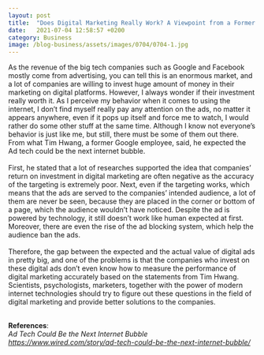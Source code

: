 ```yaml
---
layout: post
title:  "Does Digital Marketing Really Work? A Viewpoint from a Former Google Employee"
date:   2021-07-04 12:58:57 +0200
category: Business
image: /blog-business/assets/images/0704/0704-1.jpg
---
```

As the revenue of the big tech companies such as Google and Facebook mostly come from advertising, you can tell this is an enormous market, and a lot of companies are willing to invest huge amount of money in their marketing on digital platforms. However, I always wonder if their investment really worth it. As I perceive my behavior when it comes to using the internet, I don’t find myself really pay any attention on the ads, no matter it appears anywhere, even if it pops up itself and force me to watch, I would rather do some other stuff at the same time. Although I know not everyone’s behavior is just like me, but still, there must be some of them out there.  From what Tim Hwang, a former Google employee, said, he expected the Ad tech could be the next internet bubble.
<br><br>First, he stated that a lot of researches supported the idea that companies’ return on investment in digital marketing are often negative as the accuracy of the targeting is extremely poor. Next, even if the targeting works, which means that the ads are served to the companies’ intended audience, a lot of them are never be seen, because they are placed in the corner or bottom of a page, which the audience wouldn’t have noticed. Despite the ad is powered by technology, it still doesn’t work like human expected at first. Moreover, there are even the rise of the ad blocking system, which help the audience ban the ads.
<br><br>Therefore, the gap between the expected and the actual value of digital ads in pretty big, and one of the problems is that the companies who invest on these digital ads don’t even know how to measure the performance of digital marketing accurately based on the statements from Tim Hwang. Scientists, psychologists, marketers, together with the power of modern internet technologies should try to figure out these questions in the field of digital marketing and provide better solutions to the companies.

<br><b>References</b>:
<br><cite>Ad Tech Could Be the Next Internet Bubble https://www.wired.com/story/ad-tech-could-be-the-next-internet-bubble/</cite>
